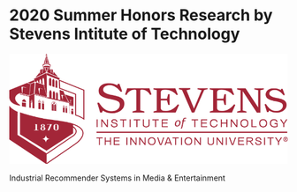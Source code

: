 # 2020 Summer Honors Research by Stevens Intitute of Technology
<p align = 'center'> <img width="600" img height="200" src = https://github.com/siddh30/2020-Summer-Honors-Research/blob/master/Images/Logo.png </p>
  
Industrial Recommender Systems in Media & Entertainment
